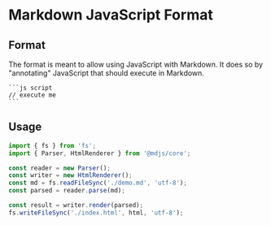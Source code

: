 # Markdown JavaScript Format

[//]: # 'AUTO INSERT HEADER PREPUBLISH'

## Format

The format is meant to allow using JavaScript with Markdown.
It does so by "annotating" JavaScript that should execute in Markdown.

````
```js script
// execute me
```
````

## Usage

```js
import { fs } from 'fs';
import { Parser, HtmlRenderer } from '@mdjs/core';

const reader = new Parser();
const writer = new HtmlRenderer();
const md = fs.readFileSync('./demo.md', 'utf-8');
const parsed = reader.parse(md);

const result = writer.render(parsed);
fs.writeFileSync('./index.html', html, 'utf-8');
```

<script>
  export default {
    mounted() {
      const editLink = document.querySelector('.edit-link a');
      if (editLink) {
        const url = editLink.href;
        editLink.href = url.substr(0, url.indexOf('/master/')) + '/master/packages/mdjs/src/README.md';
      }
    }
  }
</script>
